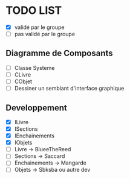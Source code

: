 TODO LIST
=========

- [x] validé par le groupe 
- [ ] pas validé par le groupe 

Diagramme de Composants
-----------------------

- [ ] Classe Systeme
- [ ] CLivre
- [ ] CObjet
- [ ] Dessiner un semblant d'interface graphique

Developpement
-------------

- [x] ILivre
- [x] ISections
- [x] IEnchainements
- [x] IObjets
- [ ] Livre -> BlueeTheReed
- [ ] Sections -> Saccard
- [ ] Enchainements -> Mangarde
- [ ] Objets -> Sbksba ou autre dev
